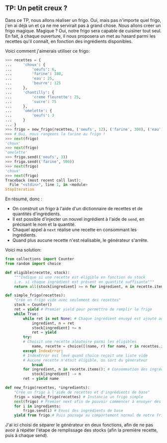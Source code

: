 ## TP: Un petit creux ?

Dans ce TP, nous allons réaliser un frigo. Oui, mais pas n'importe quel frigo, j'en ai déjà un et ça ne me servirait pas à grand chose.
Nous allons créer un frigo magique. Magique ? Oui, notre frigo sera capable de cuisiner tout seul.
En fait, à chaque ouverture, il nous proposera un met au hasard parmi les recettes qu'il connaît, en fonction des ingrédients disponibles.

Voici comment j'aimerais utiliser ce frigo:

```python
>>> recettes = {
...     'choux': {
...         'oeufs': 6,
...         'farine': 180,
...         'eau': 25,
...         'beurre': 125
...     },
...     'chantilly': {
...         'creme fleurette': 25,
...         'sucre': 75
...     },
...     'omelette': {
...         'oeufs': 3
...     }
... }
>>> frigo = new_frigo(recettes, ('oeufs', 12), ('farine', 300), ('eau', 100), ('beurre', 250))
>>> # Oui, nous rangeons la farine au frigo !
>>> next(frigo)
'choux'
>>> next(frigo)
'omelette'
>>> frigo.send(('oeufs', 3))
>>> frigo.send(('farine', 500))
>>> next(frigo)
'choux'
>>> next(frigo)
Traceback (most recent call last):
  File "<stdin>", line 1, in <module>
StopIteration
```

En résumé, donc :

* On construit un frigo à l'aide d'un dictionnaire de recettes et de quantités d'ingrédients.
* Il est possible d'injecter un nouvel ingrédient à l'aide de `send`, en précisant le nom et la quantité.
* Chaquel appel à `next` réalise une recette en consommant les ingrédients.
* Quand plus aucune recette n'est réalisable, le générateur s'arrête.

Voici ma solution:

```python
from collections import Counter
from random import choice

def eligible(recette, stock):
    """Indique si une recette est éligible en fonction du stock
    i.e. si chaque ingrédient est présent en quantité suffisante"""
    return all(stock[ingredient] >= n for ingredient, n in recette.items())

def simple_frigo(recettes):
    "Crée un frigo vide avec seulement des recettes"
    stock = Counter()
    ret = yield # Premier yield pour permettre de remplir le frigo
    while True:
        while ret is not None: # Chaque ingrédient envoyé est ajouté au stock
            ingredient, n = ret
            stock[ingredient] += n
            ret = yield
        try:
	    # Choisit une recette aléatoire parmi les éligibles
            name, recette = choice([(name, r) for name, r in recettes.items() if eligible(r, stock)])
        except IndexError:
	    # IndexError est levé quand choice reçoit une liste vide
	    # Aucune recette n'était éligible, on sort du générateur
            break
        for ingredient, n in recette.items(): # Consommation des ingrédients de la recette
            stock[ingredient] -= n
        ret = yield name

def new_frigo(recettes, *ingredients):
    "Crée un frigo à l'aide de recettes et d'ingrédients de base"
    frigo = simple_frigo(recettes) # Instancie un frigo simple
    next(frigo) # Premier next afin de pouvoir commencer à envoyer des ingrédients
    for i in ingredients:
        frigo.send(i) # Envoi des ingrédients de base
    yield from frigo # Puis passage au comportement normal de notre frigo
```

J'ai ici choisi de séparer le générateur en deux fonctions, afin de ne pas avoir à répéter l'étape de remplissage des stocks (afin la première recette, puis à chaque send).
